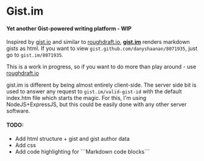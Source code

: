 # Gist.im

#### Yet another Gist-powered writing platform - WIP

Inspired by [gist.io](http://gist.io) and similar to [roughdraft.io](http://roughdraft.io), [**gist.im**](http://gist.im) renders markdown gists as html. If you want to view `gist.github.com/danyshaanan/8071935`, just go to `gist.im/8071935`.

This is a work in progress, so if you want to do more than play around - use [roughdraft.io](http://roughdraft.io)

gist.im is different by being almost entirely client-side. The server side bit is used to answer any request to `gist.im/valid-gist-id` with the default index.htm file which starts the magic. For this, I'm using NodeJS+ExpressJS, but this could be easily done with any other server software.

#### TODO:
* Add html structure + gist and gist author data
* Add css
* Add code highlighting for \`\`\`Markdown code blocks\`\`\`
